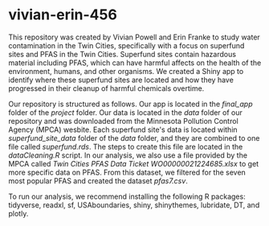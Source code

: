 # vivian-erin-456

This repository was created by Vivian Powell and Erin Franke to study water contamination in the Twin Cities, specifically with a focus on superfund sites and PFAS in the Twin Cities. Superfund sites contain hazardous material including PFAS, which can have harmful affects on the health of the environment, humans, and other organisms. We created a Shiny app to identify where these superfund sites are located and how they have progressed in their cleanup of harmful chemicals overtime. 

Our repository is structured as follows. Our app is located in the *final_app* folder of the *project* folder. Our data is located in the *data* folder of our repository and was downloaded from the Minnesota Pollution Control Agency (MPCA) wesbite. Each superfund site's data is located within *superfund_site_data* folder of the *data* folder, and they are combined to one file called *superfund.rds*. The steps to create this file are located in the *dataCleaning.R* script. In our analysis, we also use a file provided by the MPCA called *Twin Cities PFAS Data Ticket WO00000021224685.xlsx* to get more specific data on PFAS. From this dataset, we filtered for the seven most popular PFAS and created the dataset *pfas7.csv*.

To run our analysis, we recommend installing the following R packages: tidyverse, readxl, sf, USAboundaries, shiny, shinythemes, lubridate, DT, and plotly. 

